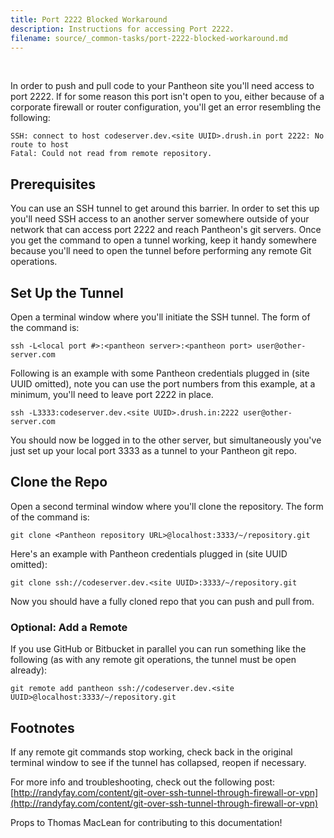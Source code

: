```yaml
---
title: Port 2222 Blocked Workaround
description: Instructions for accessing Port 2222.
filename: source/_common-tasks/port-2222-blocked-workaround.md
---
```


​

In order to push and pull code to your Pantheon site you'll need access to port 2222. If for some reason this port isn't open to you, either because of a corporate firewall or router configuration, you'll get an error resembling the following:

    SSH: connect to host codeserver.dev.<site UUID>.drush.in port 2222: No route to host
    Fatal: Could not read from remote repository.

## Prerequisites

You can use an SSH tunnel to get around this barrier. In order to set this up you'll need SSH access to an another server somewhere outside of your network that can access port 2222 and reach Pantheon's git servers. Once you get the command to open a tunnel working, keep it handy somewhere because you'll need to open the tunnel before performing any remote Git operations.

## Set Up the Tunnel

Open a terminal window where you'll initiate the SSH tunnel. The form of the command is:

    ssh -L<local port #>:<pantheon server>:<pantheon port> user@other-server.com

Following is an example with some Pantheon credentials plugged in (site UUID omitted), note you can use the port numbers from this example, at a minimum, you'll need to leave port 2222 in place.

    ssh -L3333:codeserver.dev.<site UUID>.drush.in:2222 user@other-server.com

You should now be logged in to the other server, but simultaneously you've just set up your local port 3333 as a tunnel to your Pantheon git repo.

## Clone the Repo

Open a second terminal window where you'll clone the repository. The form of the command is:

    git clone <Pantheon repository URL>@localhost:3333/~/repository.git

Here's an example with Pantheon credentials plugged in (site UUID omitted):

    git clone ssh://codeserver.dev.<site UUID>:3333/~/repository.git

Now you should have a fully cloned repo that you can push and pull from.

### Optional: Add a Remote

If you use GitHub or Bitbucket in parallel you can run something like the following (as with any remote git operations, the tunnel must be open already):

    git remote add pantheon ssh://codeserver.dev.<site UUID>@localhost:3333/~/repository.git

## Footnotes

If any remote git commands stop working, check back in the original terminal window to see if the tunnel has collapsed, reopen if necessary.

For more info and troubleshooting, check out the following post:  
 [http://randyfay.com/content/git-over-ssh-tunnel-through-firewall-or-vpn](http://randyfay.com/content/git-over-ssh-tunnel-through-firewall-or-vpn)

Props to Thomas MacLean for contributing to this documentation!

